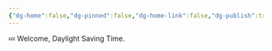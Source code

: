 ```yaml
---
{"dg-home":false,"dg-pinned":false,"dg-home-link":false,"dg-publish":true,"tags":["dgblip"],"disabled rules":["yaml-title","yaml-title-alias","file-name-heading"],"title":"philipp on mastodon @ 2024-03-31","created-date":"2024-03-31T07:08:50","id":112189042201444160,"updated-date":"2025-05-02T08:50:44","dg-path":"blips/112189042201444161.md","permalink":"/blips/112189042201444161/","dgPassFrontmatter":true}
---
```



💤 Welcome, Daylight Saving Time.



